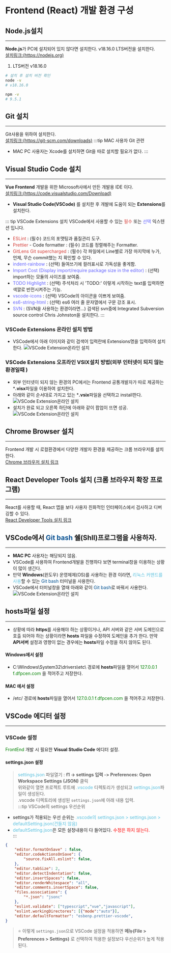 # Frontend (React) 개발 환경 구성

## Node.js설치
---
**Node.js**가 PC에 설치되어 있지 않다면 설치한다. v18.16.0 LTS버전을 설치한다.  
[설치링크:(https://nodejs.org)](https://nodejs.org)  

1. LTS버전 v18.16.0
    <!-- - node-v18.16.0-x64.msi
    - node-v18.16.0-win-x64.zip -->
<!-- 3. 환경변수 설정 (설정 > 시스템 > 정보 > 고급시스템설정 > 환경변수)
4. 환경변수에서 시스템변수의 Path를 ‘새로만들기’ 누르고 zip파일 압축 해제한 폴더 경로를 입력한다.
5. 정확하게는 node.exe파일이 있는 폴더의 경로를 지정 해주면 된다. -->
```sh
# 설치 후 설치 버전 확인
node -v
# v18.16.0

npm -v
# 9.5.1
```



## Git 설치
---
Git사용을 위하여 설치한다.  
[설치링크:(https://git-scm.com/downloads)](https://git-scm.com/downloads) 
:::tip MAC 사용자 Git 관련
* MAC PC 사용자는 Xcode를 설치하면 Git을 따로 설치할 필요가 없다.
:::





## Visual Studio Code 설치
---
**Vue Frontend** 개발을 위한 Microsoft사에서 만든 개발용 IDE 이다.  
[설치링크:(https://code.visualstudio.com/Download)](https://code.visualstudio.com/Download)

* **Visual Studio Code(VSCode)** 를 설치한 후 개발에 도움이 되는 **Extensions**를 설치한다. 

::: tip VSCode Extensions 설치
VSCode에서 사용할 수 있는 <span style="color:#d53f3a">필수</span> 또는 <span style="color:#6363ff">선택</span> 익스텐션 입니다.
* <span style="color:#d53f3a">ESLint</span> : (필수) 코드의 포맷팅과 품질관리 도구.
* <span style="color:#d53f3a">Prettier</span> - Code formatter : (필수) 코드를 정렬해주는 Formatter.
* <span style="color:#d53f3a">GitLens Git supercharged</span> : (필수) 각 파일에서 Line별로 가장 마지막에 누가, 언제, 무슨 commit했는 지 확인할 수 있다.
* <span style="color:#6363ff">indent-rainbow</span> : (선택) 들여쓰기에 컬러표시로 가독성을 좋게함.
* <span style="color:#6363ff">Import Cost (Display import/require package size in the editor)</span> : (선택) import하는 모듈의 사이즈를 보여줌.
* <span style="color:#6363ff">TODO Highlight</span> : (선택) 주석처리 시 'TODO:' 이렇게 시작하는 text를 입력하면 색깔로 반전시켜주는 기능.
* <span style="color:#6363ff">vscode-icons</span> : (선택) VSCode의 아이콘을 이쁘게 보여줌.
* <span style="color:#6363ff">es6-string-html</span> : (선택) es6 여러 줄 문자열에서 구문 강조 표시.
* <span style="color:#6363ff">SVN</span> : (SVN을 사용하는 환경이라면...) 검색된 svn중에 Integrated Subversion source control Chris Johnston을 설치한다.
:::


### VSCode Extensions 온라인 설치 방법
* VSCode에서 아래 이미지와 같이 검색어 입력란에 Extensions명을 입력하여 설치한다.
![VSCode Extension온라인 설치](/assets/image/react-dev-guide/vscode_et01.png)

### VSCode Extensions 오프라인 VSIX설치 방법(외부 인터넷이 되지 않는 환경일때 )
* 외부 인터넷이 되지 않는 환경의 PC에서는 Frontend 공통개발자가 따로 제공하는 ***.visx**파일을 이용하여 설치한다.
* 아래와 같이 순서대로 가지고 있는 ***.vsix**파일을 선택하고 install한다.
![VSCode Extension온라인 설치](/assets/image/react-dev-guide/vscode_et02.png)
* 설치가 완료 되고 오른쪽 하단에 아래와 같이 팝업이 뜨면 성공.
![VSCode Extension온라인 설치](/assets/image/react-dev-guide/vscode_et03.png)




## Chrome Browser 설치
---
Frontend 개발 시 로컬환경에서 다양한 개발자 환경을 제공하는 크롬 브라우저를 설치한다.  
[Chrome 브라우저 설치 링크](https://www.google.co.kr/chrome/?brand=QCDH&gclid=CjwKCAiA8bqOBhANEiwA-sIlN8GC9kFUJffeeF2Ybz1S6hHu3fWQl0lz3T22w26Iuy6bV53q9KBqexoCYGwQAvD_BwE&gclsrc=aw.ds)





## React Developer Tools 설치 (크롬 브라우저 확장 프로그램)
---
React를 사용할 때, React 앱을 보다 사용자 친화적인 인터페이스에서 검사하고 디버깅할 수 있다.  
[React Developer Tools 설치 링크](https://chrome.google.com/webstore/detail/react-developer-tools/fmkadmapgofadopljbjfkapdkoienihi?hl=ko)





## VSCode에서 <span style="color:#005192;">Git bash</span> 쉘(Shll)프로그램을 사용하자.
---
* **MAC PC** 사용자는 해당되지 않음.
* VSCode를 사용하여 Frontend개발을 진행하다 보면 terminal창을 이용하는 상황이 많이 생긴다.
* 만약 **Windows**(윈도우) 운영체제(OS)를 사용하는 환경 이라면, <span style="color:#5bc0de;">리눅스 커맨드를 사용</span>할 수 있는 <span style="color:#005192;">Git bash</span> 터미널을 사용한다.
* VSCode에서 터미널창을 열때 아래와 같이 <span style="color:#005192;">Git bash</span>로 바꿔서 사용한다.
![VSCode Extension온라인 설치](/assets/image/react-dev-guide/vscode_et04.png)





## hosts파일 설정
---
* 상황에 따라 **https**를 사용해야 하는 상황이거나, API 서버와 같은 서버 도메인으로 호출 되어야 하는 상황이라면 **hosts** 파일을 수정하여 도메인을 추가 한다. 만약 **API서버** 설정과 영향이 없는 경우에는 **hosts**파일 수정을 하지 않아도 된다.
#### Windows에서 설정
* C:\Windows\System32\drivers\etc\ 경로에 **hosts**파일을 열어서 <span style="color:green">127.0.0.1 f.dfpcen.com</span> 을 적어주고 저장한다.
#### MAC 에서 설정
* /etc/ 경로에 **hosts**파일을 열어서 <span style="color:green">127.0.0.1 f.dfpcen.com</span> 을 적어주고 저장한다.



## VSCode 에디터 설정
---
### VSCode 설정
<span style="color:green">FrontEnd</span> 개발 시 필요한 **Visual Studio Code** 에디터 설정.
#### settings.json 설정
> <span style="color:#5bc0de">settings.json</span> 파일열기 : **f1 -> settings 입력 -> Preferences: Open Workspace Settings (JSON)** 클릭  
> 위와같이 열면 프로젝트 루트에 <span style="color:#5bc0de">.vscode</span> 디렉토리가 생성되고 <span style="color:#5bc0de">settings.json</span>파일이 생성된다.  
> .vscode 디렉토리에 생성된 `settings.json`에 아래 내용 입력.  
:::tip VSCode의 settings 우선순위
* settings가 적용되는 우선 순위는 <span style="color:#5bc0de">.vscode의 settings.json > settings.json > defaultSetting.json(건들지 않음)</span>  
* <span style="color:#5bc0de">defaultSetting.json</span>은 모든 설정내용이 다 들어있다. <span style="color:#ff0000">수정은 하지 않는다.</span>  
:::

```json
{
	"editor.formatOnSave" : false,
	"editor.codeActionsOnSave": {
		"source.fixAll.eslint": false,
	},
	"editor.tabSize": 2,
	"editor.detectIndentation": false,
	"editor.insertSpaces": false,
	"editor.renderWhitespace": "all",
	"editor.comments.insertSpace": false,
	"files.associations": {
		"*.json": "jsonc"
	},
	"eslint.validate": ["typescript","vue","javascript"],
	"eslint.workingDirectores": [{"mode":"auto"}],
	"editor.defaultFormatter": "esbenp.prettier-vscode",
}
```
> :star: 이렇게 `settings.json`으로 VSCode 설정을 적용하면 **메뉴(File > Preferences > Settings)** 로 선택하여 적용한 설정보다 우선순위가 높게 적용된다.

